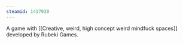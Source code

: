 ```yaml
---
steamid: 1417930
---
```

A game with [[Creative, weird, high concept weird mindfuck spaces]] developed by Rubeki Games.